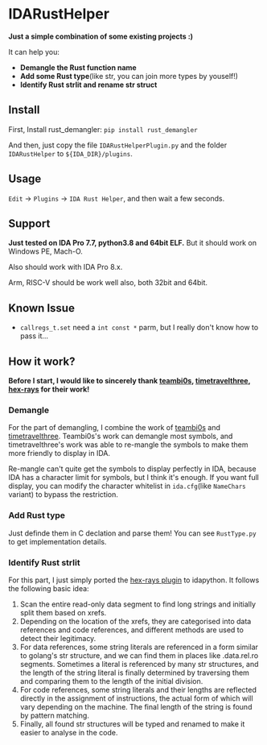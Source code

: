 # IDARustHelper

**Just a simple combination of some existing projects :)**

It can help you:

- **Demangle the Rust function name**
- **Add some Rust type**(like str, you can join more types by youself!)
- **Identify Rust strlit and rename str struct**

## Install

First, Install rust_demangler: `pip install rust_demangler`

And then, just copy the file `IDARustHelperPlugin.py` and the folder `IDARustHelper` to `${IDA_DIR}/plugins`.

## Usage

`Edit` -> `Plugins` -> `IDA Rust Helper`, and then wait a few seconds.

## Support

**Just tested on IDA Pro 7.7, python3.8 and 64bit ELF.** But it should work on Windows PE, Mach-O. 

Also should work with IDA Pro 8.x. 

Arm, RISC-V should be work well also, both 32bit and 64bit.

## Known Issue
- `callregs_t.set` need a `int const *` parm, but I really don't know how to pass it...

## How it work?

**Before I start, I would like to sincerely thank [teambi0s](https://github.com/teambi0s/rust_demangler), [timetravelthree](https://github.com/timetravelthree/IDARustDemangler), [hex-rays](https://hex-rays.com/blog/rust-analysis-plugin-tech-preview/) for their work!**

### Demangle

For the part of demangling, I combine the work of [teambi0s](https://github.com/teambi0s/rust_demangler) and [timetravelthree](https://github.com/timetravelthree/IDARustDemangler). Teambi0s's work can demangle most symbols, and timetravelthree's work was able to re-mangle the symbols to make them more friendly to display in IDA.

Re-mangle can't quite get the symbols to display perfectly in IDA, because IDA has a character limit for symbols, but I think it's enough. If you want full display, you can modify the character whitelist in `ida.cfg`(like `NameChars` variant) to bypass the restriction.

### Add Rust type

Just definde them in C declation and parse them! You can see `RustType.py` to get implementation details.

### Identify Rust strlit

For this part, I just simply ported the [hex-rays plugin](https://hex-rays.com/blog/rust-analysis-plugin-tech-preview/) to idapython. It follows the following basic idea:

1. Scan the entire read-only data segment to find long strings and initially split them based on xrefs.
2. Depending on the location of the xrefs, they are categorised into data references and code references, and different methods are used to detect their legitimacy.
3. For data references, some string literals are referenced in a form similar to golang's str structure, and we can find them in places like .data.rel.ro segments. Sometimes a literal is referenced by many str structures, and the length of the string literal is finally determined by traversing them and comparing them to the length of the initial division.
4. For code references, some string literals and their lengths are reflected directly in the assignment of instructions, the actual form of which will vary depending on the machine. The final length of the string is found by pattern matching.
5. Finally, all found str structures will be typed and renamed to make it easier to analyse in the code.



